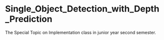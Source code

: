 # Single_Object_Detection_with_Depth_Prediction
The Special Topic on Implementation class in junior year second semester. 
